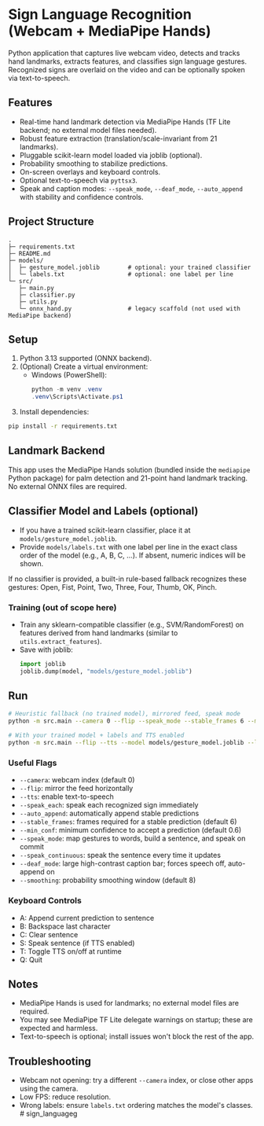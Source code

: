 # Sign Language Recognition (Webcam + MediaPipe Hands)

Python application that captures live webcam video, detects and tracks hand landmarks, extracts features, and classifies sign language gestures. Recognized signs are overlaid on the video and can be optionally spoken via text-to-speech.

## Features
- Real-time hand landmark detection via MediaPipe Hands (TF Lite backend; no external model files needed).
- Robust feature extraction (translation/scale-invariant from 21 landmarks).
- Pluggable scikit-learn model loaded via joblib (optional).
- Probability smoothing to stabilize predictions.
- On-screen overlays and keyboard controls.
- Optional text-to-speech via `pyttsx3`.
- Speak and caption modes: `--speak_mode`, `--deaf_mode`, `--auto_append` with stability and confidence controls.

## Project Structure
```
.
├─ requirements.txt
├─ README.md
├─ models/
│  ├─ gesture_model.joblib        # optional: your trained classifier
│  └─ labels.txt                  # optional: one label per line
└─ src/
   ├─ main.py
   ├─ classifier.py
   ├─ utils.py
   └─ onnx_hand.py                # legacy scaffold (not used with MediaPipe backend)
```

## Setup
1. Python 3.13 supported (ONNX backend).
2. (Optional) Create a virtual environment:
   - Windows (PowerShell):
     ```powershell
     python -m venv .venv
     .venv\Scripts\Activate.ps1
     ```
3. Install dependencies:
  ```bash
  pip install -r requirements.txt
  ```

## Landmark Backend
This app uses the MediaPipe Hands solution (bundled inside the `mediapipe` Python package) for palm detection and 21-point hand landmark tracking. No external ONNX files are required.

## Classifier Model and Labels (optional)
- If you have a trained scikit-learn classifier, place it at `models/gesture_model.joblib`.
- Provide `models/labels.txt` with one label per line in the exact class order of the model (e.g., A, B, C, ...). If absent, numeric indices will be shown.

If no classifier is provided, a built-in rule-based fallback recognizes these gestures:
Open, Fist, Point, Two, Three, Four, Thumb, OK, Pinch.

### Training (out of scope here)
- Train any sklearn-compatible classifier (e.g., SVM/RandomForest) on features derived from hand landmarks (similar to `utils.extract_features`).
- Save with joblib:
  ```python
  import joblib
  joblib.dump(model, "models/gesture_model.joblib")
  ```

## Run
```bash
# Heuristic fallback (no trained model), mirrored feed, speak mode
python -m src.main --camera 0 --flip --speak_mode --stable_frames 6 --min_conf 0.65

# With your trained model + labels and TTS enabled
python -m src.main --flip --tts --model models/gesture_model.joblib --labels models/labels.txt
```

### Useful Flags
- `--camera`: webcam index (default 0)
- `--flip`: mirror the feed horizontally
- `--tts`: enable text-to-speech
- `--speak_each`: speak each recognized sign immediately
- `--auto_append`: automatically append stable predictions
- `--stable_frames`: frames required for a stable prediction (default 6)
- `--min_conf`: minimum confidence to accept a prediction (default 0.6)
- `--speak_mode`: map gestures to words, build a sentence, and speak on commit
- `--speak_continuous`: speak the sentence every time it updates
- `--deaf_mode`: large high-contrast caption bar; forces speech off, auto-append on
- `--smoothing`: probability smoothing window (default 8)

### Keyboard Controls
- A: Append current prediction to sentence
- B: Backspace last character
- C: Clear sentence
- S: Speak sentence (if TTS enabled)
- T: Toggle TTS on/off at runtime
- Q: Quit

## Notes
- MediaPipe Hands is used for landmarks; no external model files are required.
- You may see MediaPipe TF Lite delegate warnings on startup; these are expected and harmless.
- Text-to-speech is optional; install issues won't block the rest of the app.

## Troubleshooting
- Webcam not opening: try a different `--camera` index, or close other apps using the camera.
- Low FPS: reduce resolution.
- Wrong labels: ensure `labels.txt` ordering matches the model's classes.
#   s i g n _ l a n g u a g e g  
 